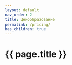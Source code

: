 ```yaml
---
layout: default
nav_order: 2
title: Ценообразование
permalink: /pricing/
has_children: true
---
```


# {{ page.title }}

